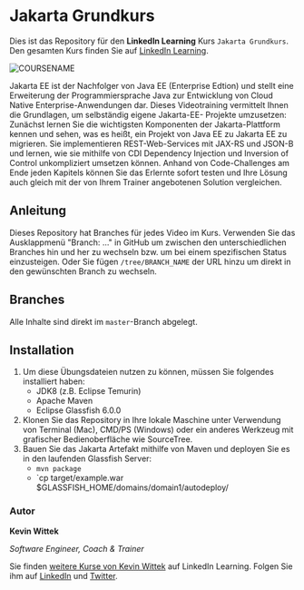 # Jakarta Grundkurs

Dies ist das Repository für den **LinkedIn Learning** Kurs `Jakarta Grundkurs`. Den gesamten Kurs finden Sie auf [LinkedIn Learning][lil-course-url].

![COURSENAME][lil-thumbnail-url] 

Jakarta EE ist der Nachfolger von Java EE (Enterprise Edtion) und stellt eine Erweiterung der Programmiersprache Java zur Entwicklung von Cloud Native Enterprise-Anwendungen dar. Dieses Videotraining vermittelt Ihnen die Grundlagen, um selbständig eigene Jakarta-EE- Projekte umzusetzen: Zunächst lernen Sie die wichtigsten Komponenten der Jakarta-Plattform kennen und sehen, was es heißt, ein Projekt von Java EE zu Jakarta EE zu migrieren. Sie implementieren REST-Web-Services mit JAX-RS und JSON-B und lernen, wie sie mithilfe von CDI Dependency Injection und Inversion of Control unkompliziert umsetzen können.  Anhand von Code-Challenges am Ende jeden Kapitels können Sie das Erlernte sofort testen und Ihre Lösung auch gleich mit der von Ihrem Trainer angebotenen Solution vergleichen.

## Anleitung

Dieses Repository hat Branches für jedes Video im Kurs. Verwenden Sie das Ausklappmenü "Branch: ..." in GitHub um zwischen den unterschiedlichen Branches hin und her zu wechseln bzw. um bei einem spezifischen Status einzusteigen. Oder Sie fügen `/tree/BRANCH_NAME` der URL hinzu um direkt in den gewünschten Branch zu wechseln.

## Branches
Alle Inhalte sind direkt im `master`-Branch abgelegt.

## Installation

1. Um diese Übungsdateien nutzen zu können, müssen Sie folgendes installiert haben:
   - JDK8 (z.B. Eclipse Temurin)
   - Apache Maven
   - Eclipse Glassfish 6.0.0
2. Klonen Sie das Repository in Ihre lokale Maschine unter Verwendung von Terminal (Mac), CMD/PS (Windows) oder ein anderes Werkzeug mit grafischer Bedienoberfläche wie SourceTree.
3. Bauen Sie das Jakarta Artefakt mithilfe von Maven und deployen Sie es in den laufenden Glassfish Server:
   - `mvn package`
   - `cp target/example.war $GLASSFISH_HOME/domains/domain1/autodeploy/   

### Autor

**Kevin Wittek**

_Software Engineer, Coach & Trainer_

Sie finden [weitere Kurse von Kevin Wittek](https://www.linkedin.com/learning/instructors/kevin-wittek) auf LinkedIn Learning. Folgen Sie ihm auf [LinkedIn](https://www.linkedin.com/in/kevin-wittek?trk=lil_instructor) und [Twitter](https://twitter.com/kiview). 

[lil-course-url]: https://www.linkedin.com/learning/jakarta-ee-grundkurs/cloud-native-enterprise-anwendungen-mit-jakarta-ee-entwickeln
[lil-thumbnail-url]: https://cdn.lynda.com/course/3153456/3153456-1644313556981-16x9.jpg
